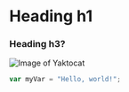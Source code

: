 # Heading h1
### Heading h3?
![Image of Yaktocat](https://octodex.github.com/images/yaktocat.png)

``` javascript
var myVar = "Hello, world!";
```
